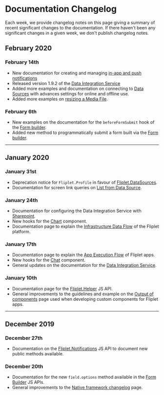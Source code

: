 # Documentation Changelog

Each week, we provide changelog notes on this page giving a summary of recent significant changes to the documentation. If there haven't been any significant changes in a given week, we don't publish changelog notes.

## February 2020

### February 14th

- New documentation for creating and managing [in-app and push notifications](https://developers.fliplet.com/API/fliplet-notifications.html)
- Released version 1.9.2 of the [Data Integration Service](https://developers.fliplet.com/Data-integration-service.html)
- Added more examples and documentation on connecting to [Data Sources](https://developers.fliplet.com/API/fliplet-datasources.html#connect-to-a-data-source-by-id) with advances settings for online and offline use.
- Added more examples on [resizing a Media File](https://developers.fliplet.com/REST-API/fliplet-media.html#stream-the-contents-of-a-file).

### February 6th

- New examples on the documentation for the `beforeFormSubmit` hook of the [Form builder](https://developers.fliplet.com/API/components/form-builder.html#beforeformsubmit).
- Added new method to programmatically submit a form built via the [Form builder](https://developers.fliplet.com/API/components/form-builder.html#programmatically-submit-a-form).

---

## January 2020

### January 31st

- Deprecation notice for `Fliplet.Profile` in favour of [Fliplet.DataSources](API/fliplet-datasources.md).
- Documentation for screen link queries on [List from Data Source](API/components/list-from-data-source.md).

### January 24th

- Documentation for configuring the Data Integration Service with [Sharepoint](Data-integration-service.md#integrate-with-sharepoint).
- New hooks for the [Chart](https://developers.fliplet.com/API/components/charts.html#hooks) component.
- Documentation page to explain the [Infrastructure Data Flow](/Data-flow.md) of the Fliplet platform.

### January 17th

- Documentation page to explain the [App Execution Flow](https://developers.fliplet.com/Execution-flow.html) of Fliplet apps.
- New hooks for the [Chat](https://developers.fliplet.com/API/components/chat.html) component.
- General updates on the documentation for the [Data Integration Service](Data-integration-service.md).

### January 10th

- Documentation page for the [Fliplet.Helper](https://developers.fliplet.com/API/fliplet-helper.html) JS API.
- General improvements to the guidelines and example on the [Output of components](https://developers.fliplet.com/components/Build-output.html#reading-previously-saved-settings) page used when developing custom components for Fliplet apps.

---

## December 2019

### December 27th

- Documentation on the [Fliplet.Notifications](https://developers.fliplet.com/API/fliplet-notifications.html) JS API to document new public methods available.

### December 20th

- Documentation for the new `field.options` method available in the [Form Builder](https://developers.fliplet.com/API/components/form-builder.html#fieldoptionsarray) JS APIs.
- General improvements to the [Native framework changelog](https://developers.fliplet.com/Native-framework-changelog.html) page.